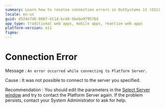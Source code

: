 ```yaml
---
summary: Learn how to resolve connection errors in OutSystems 11 (O11) by editing server parameters or contacting your System Administrator.
locale: en-us
guid: d524e7d6-0007-411d-bc48-9bebe979576d
app_type: traditional web apps, mobile apps, reactive web apps
platform-version: o11
figma:
---
```


# Connection Error

Message
:   `An error occurred while connecting to Platform Server.`

Cause
:   It was not possible to connect to the server you specified.

Recommendation
:   You should edit the parameters in the [Select Server window](<../../integration-studio/menu/file/server-select-window.md>) and try to contact the Platform Server again. If the problem persists, contact your System Administrator to ask for help.

